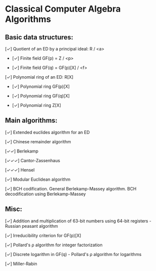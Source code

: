 # Classical Computer Algebra Algorithms

## Basic data structures:

[✓] Quotient of an ED by a principal ideal: R / \<a\>

- [✓] Finite field GF(p) = Z / \<p\>

- [✓] Finite field GF(q) = GF(p)[X] / \<f\>

[✓] Polynomial ring of an ED: R[X]

- [✓] Polynomial ring GF(p)[X]

- [✓] Polynomial ring GF(q)[X]

- [✓] Polynomial ring Z[X]

## Main algorithms:

[✓] Extended euclides algorithm for an ED

[✓] Chinese remainder algorithm

[✓✓] Berlekamp

[✓✓✓] Cantor-Zassenhaus

[✓✓✓] Hensel

[✓] Modular Euclidean algorithm

[✓] BCH codification. General Berlekamp-Massey algorithm. BCH decodification using Berlekamp-Massey
## Misc:

[✓] Addition and multiplication of 63-bit numbers using 64-bit registers - Russian peasant algorithm

[✓] Irreducibility criterion for GF(p)[X]

[✓] Pollard's ρ algorithm for integer factorization

[✓] Discrete logarithm in GF(q) - Pollard's ρ algorithm for logarithms

[✓] Miller-Rabin
